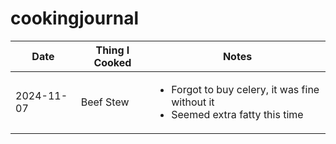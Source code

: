 # cookingjournal

| Date       | Thing I Cooked | Notes   |
| ----       | -------------- | -----   |
| 2024-11-07 | Beef Stew      | <ul><li>Forgot to buy celery, it was fine without it</li><li>Seemed extra fatty this time</li></ul> |
